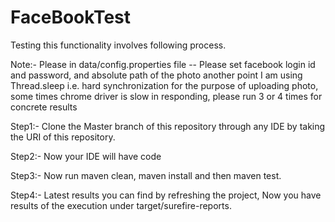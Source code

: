 # FaceBookTest 

Testing this functionality involves following process.

Note:- Please in data/config.properties file -- Please set facebook login id and password, and absolute path of the photo another point I am using Thread.sleep i.e. hard synchronization for the purpose of uploading photo, some times chrome driver is slow in responding, please run 3 or 4 times for concrete results

Step1:- Clone the Master branch of this repository through any IDE by taking the URI of this repository.

Step2:- Now your IDE will have code

Step3:- Now run maven clean, maven install and then maven test.

Step4:- Latest results you can find by refreshing the project,  Now you have results of the execution under target/surefire-reports.

